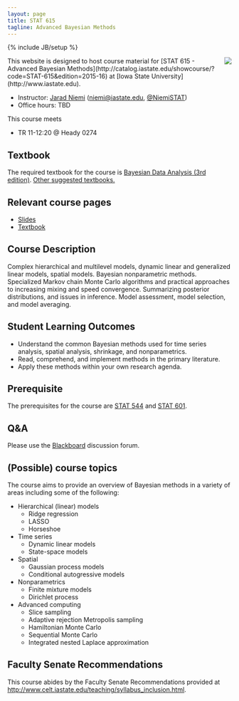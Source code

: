 ```yaml
---
layout: page
title: STAT 615
tagline: Advanced Bayesian Methods
---
```

{% include JB/setup %}

<img src="http://upload.wikimedia.org/wikipedia/commons/thumb/e/ed/Bayes_icon.svg/200px-Bayes_icon.svg.png" align="right" />
This website is designed to host course material for [STAT 615 - Advanced Bayesian Methods](http://catalog.iastate.edu/showcourse/?code=STAT-615&edition=2015-16) at [Iowa State University](http://www.iastate.edu).

- Instructor: [Jarad Niemi](http://jarad.me) (<niemi@iastate.edu>, [@NiemiSTAT](https://twitter.com/NiemiSTAT))
- Office hours: TBD

This course meets

- TR 11-12:20 @ Heady 0274

## Textbook

The required textbook for the course is [Bayesian Data Analysis (3rd edition)](http://www.amazon.com/gp/product/1439840954/ref=as_li_tl?ie=UTF8&camp=1789&creative=390957&creativeASIN=1439840954&linkCode=as2&tag=jarnieassprod-20&linkId=3HFCNUPX52YW2EVV). [Other suggested textbooks.](textbook.html)

## Relevant course pages

- [Slides](slides.html)
- [Textbook](textbook.html)

## Course Description

Complex hierarchical and multilevel models, dynamic linear and generalized linear models, spatial models. Bayesian nonparametric methods. Specialized Markov chain Monte Carlo algorithms and practical approaches to increasing mixing and speed convergence. Summarizing posterior distributions, and issues in inference. Model assessment, model selection, and model averaging.

## Student Learning Outcomes

- Understand the common Bayesian methods used for time series analysis, spatial analysis, shrinkage, and nonparametrics. 
- Read, comprehend, and implement methods in the primary literature. 
- Apply these methods within your own research agenda. 

## Prerequisite

The prerequisites for the course are [STAT 544](http://catalog.iastate.edu/showcourse/?code=STAT-544&edition=2014-15) and [STAT 601](http://catalog.iastate.edu/showcourse/?code=STAT-601&edition=2014-15). 


## Q&A

Please use the [Blackboard](http://bb.its.iastate.edu/) discussion forum. 

## (Possible) course topics

The course aims to provide an overview of Bayesian methods in a variety of areas including some of the following:

- Hierarchical (linear) models
  - Ridge regression
  - LASSO
  - Horseshoe
- Time series
  - Dynamic linear models
  - State-space models
- Spatial
  - Gaussian process models
  - Conditional autogressive models
- Nonparametrics
  - Finite mixture models
  - Dirichlet process
- Advanced computing
  - Slice sampling
  - Adaptive rejection Metropolis sampling
  - Hamiltonian Monte Carlo
  - Sequential Monte Carlo
  - Integrated nested Laplace approximation

## Faculty Senate Recommendations

This course abides by the Faculty Senate Recommendations provided at <http://www.celt.iastate.edu/teaching/syllabus_inclusion.html>.

